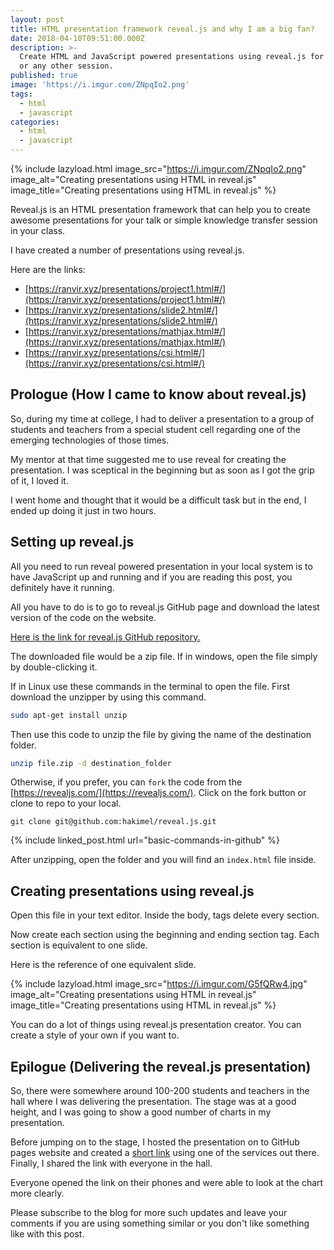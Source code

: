 ```yaml
---
layout: post
title: HTML presentation framework reveal.js and why I am a big fan?
date: 2018-04-10T09:51:00.000Z
description: >-
  Create HTML and JavaScript powered presentations using reveal.js for any talk
  or any other session.
published: true
image: 'https://i.imgur.com/ZNpqIo2.png'
tags:
  - html
  - javascript
categories:
  - html
  - javascript
---
```

{% include lazyload.html image_src="https://i.imgur.com/ZNpqIo2.png" image_alt="Creating presentations using HTML in reveal.js" image_title="Creating presentations using HTML in reveal.js" %}

Reveal.js is an HTML presentation framework that can help you to create awesome presentations for your talk or simple knowledge transfer session in your class.

I have created a number of presentations using reveal.js.

Here are the links:

* [https://ranvir.xyz/presentations/project1.html#/](https://ranvir.xyz/presentations/project1.html#/)
* [https://ranvir.xyz/presentations/slide2.html#/](https://ranvir.xyz/presentations/slide2.html#/)
* [https://ranvir.xyz/presentations/mathjax.html#/](https://ranvir.xyz/presentations/mathjax.html#/)
* [https://ranvir.xyz/presentations/csi.html#/](https://ranvir.xyz/presentations/csi.html#/)

## Prologue (How I came to know about reveal.js)

So, during my time at college, I had to deliver a presentation to a group of students and teachers from a special student cell regarding one of the emerging technologies of those times.

My mentor at that time suggested me to use reveal for creating the presentation. I was sceptical in the beginning but as soon as I got the grip of it, I loved it. 

I went home and thought that it would be a difficult task but in the end, I ended up doing it just in two hours.

## Setting up reveal.js

All you need to run reveal powered presentation in your local system is to have JavaScript up and running and if you are reading this post, you definitely have it running.

All you have to do is to go to reveal.js GitHub page and download the latest version of the code on the website.

[Here is the link for reveal.js GitHub repository.](https://github.com/hakimel/reveal.js/)

The downloaded file would be a zip file. If in windows, open the file simply by double-clicking it.

If in Linux use these commands in the terminal to open the file. First download the unzipper by using this command.

```bash
sudo apt-get install unzip
```

Then use this code to unzip the file by giving the name of the destination folder.

```bash
unzip file.zip -d destination_folder
```

Otherwise, if you prefer, you can `fork` the code from the [https://revealjs.com/](https://revealjs.com/). Click on the fork button or clone to repo to your local.

```shell
git clone git@github.com:hakimel/reveal.js.git
```

{% include linked_post.html url="basic-commands-in-github" %}

After unzipping, open the folder and you will find an `index.html` file inside.

## Creating presentations using reveal.js

Open this file in your text editor. Inside the body, tags delete every section.

Now create each section using the beginning and ending section tag. Each section is equivalent to one slide.

Here is the reference of one equivalent slide.

<script src="https://gist.github.com/singh1114/47444f83e62a50160d78791720c461c6.js"></script>

{% include lazyload.html image_src="https://i.imgur.com/G5fQRw4.jpg" image_alt="Creating presentations using HTML in reveal.js" image_title="Creating presentations using HTML in reveal.js" %}

You can do a lot of things using reveal.js presentation creator. You can create a style of your own if you want to.

## Epilogue (Delivering the reveal.js presentation)

So, there were somewhere around 100-200 students and teachers in the hall where I was delivering the presentation. The stage was at a good height, and I was going to show a good number of charts in my presentation.

Before jumping on to the stage, I hosted the presentation on to GitHub pages website and created a [short link](https://tinyurl.com/) using one of the services out there. Finally, I shared the link with everyone in the hall.

Everyone opened the link on their phones and were able to look at the chart more clearly.

Please subscribe to the blog for more such updates and leave your comments if you are using something similar or you don't like something like with this post.
